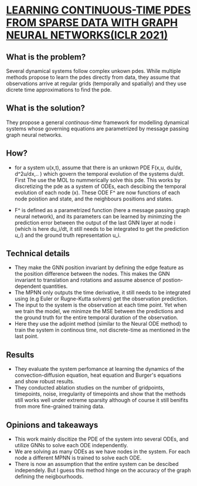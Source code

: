 # [LEARNING CONTINUOUS-TIME PDES FROM SPARSE DATA WITH GRAPH NEURAL NETWORKS(ICLR 2021)](https://arxiv.org/pdf/2006.08956.pdf)


## What is the problem?

Several dynamical systems follow complex unkown pdes. While multiple methods propose to learn the pdes directly from data, they assume that observations arrive at regular grids (temporally and spatially) and they use dicrete time approximations to find the pde.

## What is the solution?

They propose a general *continous-time* framework for modelling dynamical systems whose governing equations are parametrized by message passing graph neural networks.

## How?

- for a system u(x,t), assume that there is an unkown PDE F(x,u, du/dx, d^2u/dx,.. ) which govern the temporal evolution of the systems du/dt. First The use the MOL to nummerically solve this pde. This works by discretizing the pde as a system of ODEs, each descibing the temporal evolution of each node (x). These ODE F^ are now functions of each node poistion and state, and the neighbours positions and states.

- F^ is defined as a parametrized function (here a message passing graph neural network), and its parameters can be learned by minimzing the prediction error between the output of the last GNN layer at node i (which is here du_i/dt, it still needs to be integrated to get the prediction *u_i*) and the ground truth representation u_i.


## Technical details

- They make the GNN position invariant by defining the edge feature as the position difference between the nodes. This makes the GNN invariant to translation and rotations and assume absence of postion-dependent quantities.
- The MPNN only outputs the time derivative, it still needs to be integrated using (e.g Euler or Rugne-Kutta solvers) get the observation prediction.
- The input to the system is the observation at each time point. Yet when we train the model, we minimze the MSE between the predictions and the ground truth for the entire temporal duration of the observation.
- Here they use the adjoint method (similar to the Neural ODE method) to train the system in continous time, not discrete-time as mentioned in the last point.



## Results

- They evaluate the system perfomance at learning the dynamics of the convection-diffusion equation, heat equation and Burger's equations and show robust results.
- They conducted ablation studies on the number of gridpoints, timepoints, noise, irregularity of timepoints and show that the methods still works well under extreme sparsity although of course it still benifits from more fine-grained training data.


## Opinions and takeaways

- This work mainly discitize the PDE of the system into several ODEs, and utilize GNNs to solve each ODE independently.
- We are solving as many ODEs as we have nodes in the system. For each node a different MPNN is trained to solve each ODE.
- There is now an assumption that the entire system can be descibed independely. But I guess this method hinge on the accuracy of the graph defining the neigbourhoods.
